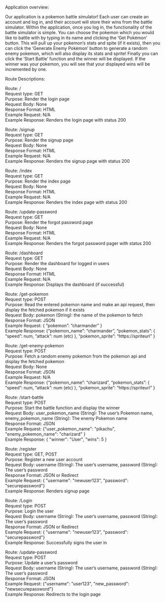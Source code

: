 Application overview: 

Our application is a pokemon battle simulator\! Each user can create an account and log in, and their account will store their wins from the battle simulator. Within the application, once you log in, the functionality of the battle simulator is simple. You can choose the pokemon which you would like to battle with by typing in its name and clicking the ‘Get Pokémon’ button. This will pull up your pokemon’s stats and spite (if it exists), then you can click the ‘Generate Enemy Pokémon’ button to generate a random enemy pokemon, which will also display its stats and sprite\! Finally you can click the ‘Start Battle’ function and the winner will be displayed. If the winner was your pokemon, you will see that your displayed wins will be incremented by one.

Route Descriptions:

Route: /  
Request type: GET  
Purpose: Render the login page  
Request Body: None  
Response Format: HTML  
Example Request: N/A  
Example Response: Renders the login page with status 200

Route: /signup  
	Request type: GET   
	Purpose: Render the signup page  
	Request Body: None  
	Response Format: HTML  
	Example Request: N/A  
	Example Response: Renders the signup page with status 200

Route: /index  
	Request type: GET   
	Purpose: Render the index page  
	Request Body: None  
	Response Format: HTML  
	Example Request: N/A  
	Example Response: Renders the index page with status 200

Route: /update-password  
	Request type: GET  
	Purpose: Render the forgot password page  
	Request Body: None  
	Response Format: HTML  
	Example Request: N/A  
	Example Response: Renders the forgot password pager with status 200

Route: /dashboard  
	Request type: GET   
	Purpose: Render the dashboard for logged in users  
	Request Body: None  
	Response Format: HTML  
	Example Request: N/A  
	Example Response: Displays the dashboard (if successful)

Route: /get-pokemon  
	Request type: POST  
	Purpose: Read the entered pokemon name and make an api request, then display the fetched pokemon if it exists  
	Request Body: pokemon (String): the name of the pokemon to fetch  
	Response Format: JSON  
	Example Request: { “pokemon”: “charmander” }  
	Example Response: {“pokemon\_name”: “charmander”, “pokemon\_stats”: { “speed”: num, “attack”: num (etc) }, “pokemon\_sprite”: “https://spriteurl” }

Route: /get-enemy-pokemon  
	Request type: POST  
	Purpose: Fetch a random enemy pokemon from the pokemon api and display the fetched pokemon  
	Request Body: None  
	Response Format: JSON  
	Example Request: N/A   
	Example Response: {“pokemon\_name”: “charizard”, “pokemon\_stats”: { “speed”: num, “attack”: num (etc) }, “pokemon\_sprite”: “https://spriteurl” }

Route: /start-battle  
	Request type: POST  
	Purpose: Start the battle function and display the winner  
	Request Body: user\_pokemon\_name (String): The user’s Pokemon name, enemy\_pokemon\_name (String): The enemy Pokemon name  
	Response Format: JSON  
	Example Request: {"user\_pokemon\_name": "pikachu",  "enemy\_pokemon\_name": "charizard" }  
	Example Response: { "winner": "User", "wins": 5 }

Route: /register  
	Request type: GET, POST  
	Purpose: Register a new user account   
	Request Body: username (String): The user’s username, password (String): The user’s password  
	Response Format: JSON or Redirect  
	Example Request: { "username": "newuser123", "password": "securepassword"}  
	Example Response: Renders signup page  

Route: /Login  
	Request type: POST   
	Purpose: Login the user  
	Request Body: username (String): The user’s username, password (String): The user’s password  
	Response Format: JSON or Redirect  
	Example Request: { "username": "newuser123", "password": "securepassword"}  
	Example Response: Successfully signs the user in

Route: /update-password  
	Request type: POST  
	Purpose: Update a user’s password  
	Request Body: username (String): The user’s username, password (String): The user’s password  
	Response Format: JSON   
	Example Request: {"username": "user123", "new\_password": "newsecurepassword"}  
	Example Response: Redirects to the login page  
